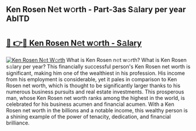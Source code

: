 ## Ken Rosen N𝚎t w𝚘rth - Part-3as S𝚊lary per year AblTD

# <h2><a href="http://gc2tr6l.nevu.top/?p=Ken+Rosen">🔗 👉🔴 Ken Rosen N𝚎t w𝚘rth - S𝚊lary</a></h2>

[![Ken Rosen N𝚎t W𝚘rth](https://i.imgur.com/Oavwk0R.jpeg)](http://gc2tr6l.nevu.top/?p=Ken+Rosen)
What is Ken Rosen n𝚎t w𝚘rth? What is Ken Rosen s𝚊lary per year?
This financially successful person's Ken Rosen net worth is significant, making him one of the wealthiest in his profession. His income from his employment is considerable, yet it pales in comparison to Ken Rosen net worth, which is thought to be significantly larger thanks to his numerous business pursuits and real estate investments. This prosperous man, whose Ken Rosen net worth ranks among the highest in the world, is celebrated for his business acumen and financial acumen. With a Ken Rosen net worth in the billions and a notable income, this wealthy person is a shining example of the power of tenacity, dedication, and financial brilliance.
